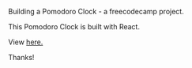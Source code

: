 Building a Pomodoro Clock - a freecodecamp project.

This Pomodoro Clock is built with React.

View <a href="https://rachelhow.github.io/pomodoro-clock">here.</a>

Thanks!